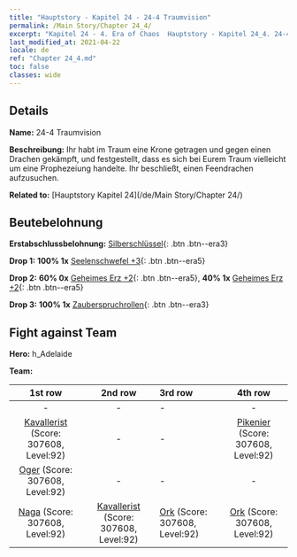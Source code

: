 ```yaml
---
title: "Hauptstory - Kapitel 24 - 24-4 Traumvision"
permalink: /Main Story/Chapter 24_4/
excerpt: "Kapitel 24 - 4. Era of Chaos  Hauptstory - Kapitel 24_4. 24-4 Traumvision"
last_modified_at: 2021-04-22
locale: de
ref: "Chapter 24_4.md"
toc: false
classes: wide
---
```


## Details

 **Name:** 24-4 Traumvision

 **Beschreibung:** Ihr habt im Traum eine Krone getragen und gegen einen Drachen gekämpft, und festgestellt, dass es sich bei Eurem Traum vielleicht um eine Prophezeiung handelte. Ihr beschließt, einen Feendrachen aufzusuchen.

 **Related to:** [Hauptstory Kapitel 24](/de/Main Story/Chapter 24/)

## Beutebelohnung

 **Erstabschlussbelohnung:** [Silberschlüssel](/ItemsDE/con_693/){: .btn .btn--era3}

 **Drop 1:** **100% 1x** [Seelenschwefel +3](/ItemsDE/mat_85/){: .btn .btn--era5}

 **Drop 2:** **60% 0x** [Geheimes Erz +2](/ItemsDE/mat_75/){: .btn .btn--era5}, **40% 1x** [Geheimes Erz +2](/ItemsDE/mat_75/){: .btn .btn--era5}

 **Drop 3:** **100% 1x** [Zauberspruchrollen](/ItemsDE/con_694/){: .btn .btn--era3}


## Fight against Team
 **Hero:** h_Adelaide

 **Team:**


  | 1st row | 2nd row | 3rd row | 4th row |
  |:----:|:----:|:----|:----:|
  | - | - | - | - |
  | [Kavallerist](/de/units/Cavalier/) (Score: 307608, Level:92)  | - | - | [Pikenier](/de/units/Pikeman/) (Score: 307608, Level:92)  |
  | [Oger](/de/units/Ogre/) (Score: 307608, Level:92)  | - | - | - |
  | [Naga](/de/units/Naga/) (Score: 307608, Level:92)  | [Kavallerist](/de/units/Cavalier/) (Score: 307608, Level:92)  | [Ork](/de/units/Orc/) (Score: 307608, Level:92)  | [Ork](/de/units/Orc/) (Score: 307608, Level:92)  |


